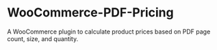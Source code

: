 # WooCommerce-PDF-Pricing
 A WooCommerce plugin to calculate product prices based on PDF page count, size, and quantity.
